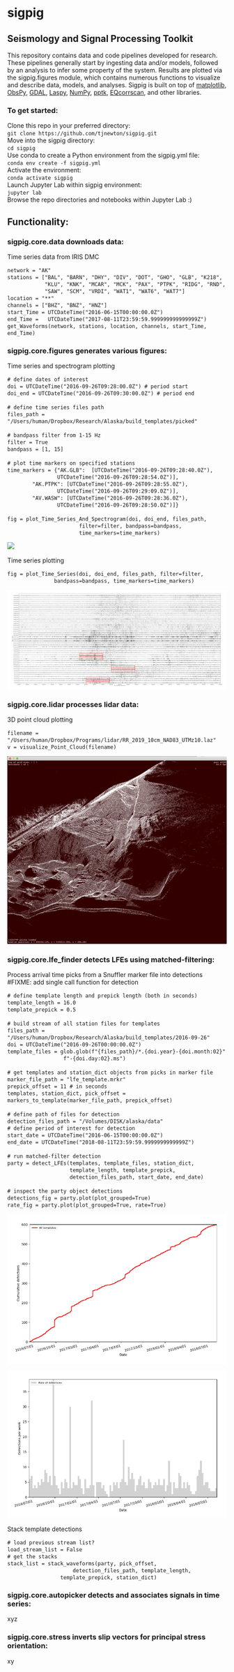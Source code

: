 # sigpig
## Seismology and Signal Processing Toolkit 
This repository contains data and code pipelines developed for research. These pipelines generally start by ingesting data and/or models, followed by an analysis to infer some property of the system. Results are plotted via the sigpig.figures module, which contains numerous functions to visualize and describe data, models, and analyses. 
Sigpig is built on top of [matplotlib](https://github.com/matplotlib/matplotlib), [ObsPy](https://github.com/obspy/obspy), [GDAL](https://github.com/OSGeo/gdal), [Laspy](https://github.com/laspy/laspy), [NumPy](https://github.com/numpy/numpy), [pptk](https://github.com/heremaps/pptk), [EQcorrscan](https://github.com/eqcorrscan/EQcorrscan), and other libraries. 

### To get started:
Clone this repo in your preferred directory:  
`git clone https://github.com/tjnewton/sigpig.git`  
Move into the sigpig directory:  
`cd sigpig`  
Use conda to create a Python environment from the sigpig.yml file:  
`conda env create -f sigpig.yml`  
Activate the environment:  
`conda activate sigpig`  
Launch Jupyter Lab within sigpig environment:  
`jupyter lab`  
Browse the repo directories and notebooks within Jupyter Lab :)

## Functionality:
### sigpig.core.data downloads data:  
Time series data from IRIS DMC  
```
network = "AK"
stations = ["BAL", "BARN", "DHY", "DIV", "DOT", "GHO", "GLB", "K218",
            "KLU", "KNK", "MCAR", "MCK", "PAX", "PTPK", "RIDG", "RND",
            "SAW", "SCM", "VRDI", "WAT1", "WAT6", "WAT7"]
location = "**"
channels = ["BHZ", "BNZ", "HNZ"]
start_Time = UTCDateTime("2016-06-15T00:00:00.0Z")
end_Time =   UTCDateTime("2017-08-11T23:59:59.999999999999999Z")
get_Waveforms(network, stations, location, channels, start_Time, end_Time)
```

### sigpig.core.figures generates various figures:  
Time series and spectrogram plotting  
```
# define dates of interest
doi = UTCDateTime("2016-09-26T09:28:00.0Z") # period start
doi_end = UTCDateTime("2016-09-26T09:30:00.0Z") # period end

# define time series files path
files_path = "/Users/human/Dropbox/Research/Alaska/build_templates/picked"

# bandpass filter from 1-15 Hz
filter = True
bandpass = [1, 15]

# plot time markers on specified stations
time_markers = {"AK.GLB":  [UTCDateTime("2016-09-26T09:28:40.0Z"),
			    UTCDateTime("2016-09-26T09:28:54.0Z")],
		"AK.PTPK": [UTCDateTime("2016-09-26T09:28:55.0Z"),
			    UTCDateTime("2016-09-26T09:29:09.0Z")],
		"AV.WASW": [UTCDateTime("2016-09-26T09:28:36.0Z"),
			    UTCDateTime("2016-09-26T09:28:50.0Z")]}

fig = plot_Time_Series_And_Spectrogram(doi, doi_end, files_path,
				       filter=filter, bandpass=bandpass,
				       time_markers=time_markers)
```
![](doc/images/ts-spect.png?raw=true)

Time series plotting  
```
fig = plot_Time_Series(doi, doi_end, files_path, filter=filter,
		       bandpass=bandpass, time_markers=time_markers)
```
![](doc/images/ts.png?raw=true)

### sigpig.core.lidar processes lidar data:  
3D point cloud plotting  
```
filename = "/Users/human/Dropbox/Programs/lidar/RR_2019_10cm_NAD83_UTMz10.laz"
v = visualize_Point_Cloud(filename)
```
![](doc/images/point_cloud.png?raw=true)

### sigpig.core.lfe_finder detects LFEs using matched-filtering:  
Process arrival time picks from a Snuffler marker file into detections
#FIXME: add single call function for detection
```
# define template length and prepick length (both in seconds)
template_length = 16.0
template_prepick = 0.5

# build stream of all station files for templates
files_path = "/Users/human/Dropbox/Research/Alaska/build_templates/2016-09-26"
doi = UTCDateTime("2016-09-26T00:00:00.0Z")
template_files = glob.glob(f"{files_path}/*.{doi.year}-{doi.month:02}"
			      f"-{doi.day:02}.ms")

# get templates and station_dict objects from picks in marker file
marker_file_path = "lfe_template.mrkr"
prepick_offset = 11 # in seconds
templates, station_dict, pick_offset = markers_to_template(marker_file_path, prepick_offset)

# define path of files for detection
detection_files_path = "/Volumes/DISK/alaska/data"
# define period of interest for detection
start_date = UTCDateTime("2016-06-15T00:00:00.0Z")
end_date = UTCDateTime("2018-08-11T23:59:59.9999999999999Z")

# run matched-filter detection
party = detect_LFEs(templates, template_files, station_dict,
                    template_length, template_prepick,
                    detection_files_path, start_date, end_date)
		    
# inspect the party object detections
detections_fig = party.plot(plot_grouped=True)
rate_fig = party.plot(plot_grouped=True, rate=True)
```
![](doc/images/lfe_detections.png?raw=true)

![](doc/images/lfe_detection_rate.png?raw=true)

Stack template detections
```
# load previous stream list?
load_stream_list = False
# get the stacks
stack_list = stack_waveforms(party, pick_offset,
		       	     detection_files_path, template_length,
			     template_prepick, station_dict)
```

### sigpig.core.autopicker detects and associates signals in time series:  
xyz  

### sigpig.core.stress inverts slip vectors for principal stress orientation:  
xy
